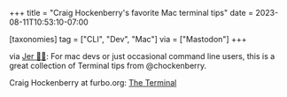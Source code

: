 +++
title = "Craig Hockenberry's favorite Mac terminal tips"
date = 2023-08-11T10:53:10-07:00

[taxonomies]
tag = ["CLI", "Dev", "Mac"]
via = ["Mastodon"]
+++

via [Jer 🚵🏼](https://techhub.social/@jerzone/110871058922701212): For mac devs or just occasional command line users, this is a great collection of Terminal tips from @chockenberry.

<!-- more -->

Craig Hockenberry at furbo.org: [The Terminal](https://furbo.org/2014/09/03/the-terminal/)
